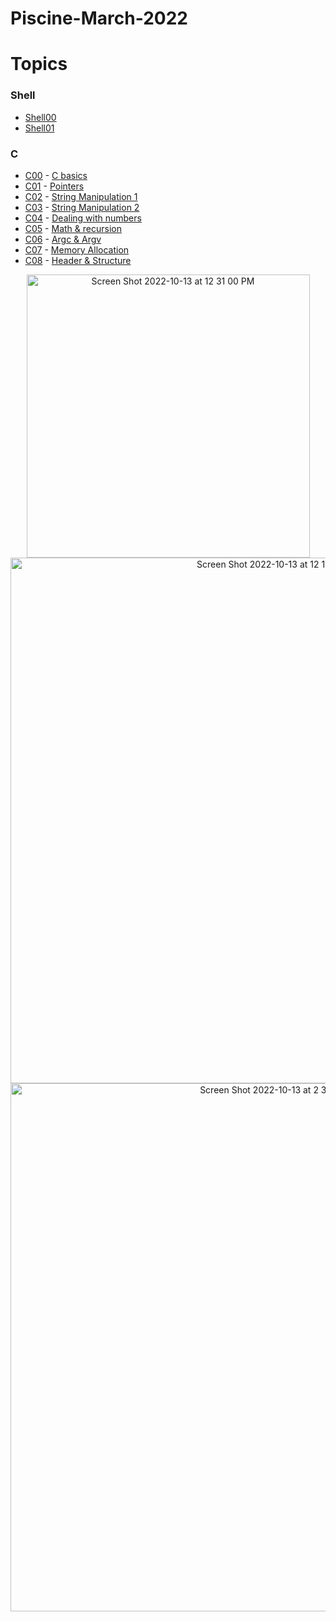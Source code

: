 # Piscine-March-2022

# Topics

### Shell
- [Shell00](https://github.com/doffa-D/Piscine-March-2022/tree/main/shell00)
- [Shell01](https://github.com/doffa-D/Piscine-March-2022/tree/main/shell01)
### C
- [C00]() - [C basics](https://github.com/doffa-D/Piscine-March-2022/tree/main/c00)
- [C01]() - [Pointers](https://github.com/doffa-D/Piscine-March-2022/tree/main/c01)
- [C02]() - [String Manipulation 1](https://github.com/doffa-D/Piscine-March-2022/tree/main/c02)
- [C03]() - [String Manipulation 2](https://github.com/doffa-D/Piscine-March-2022/tree/main/c03)
- [C04]() - [Dealing with numbers](https://github.com/doffa-D/Piscine-March-2022/tree/main/c04)
- [C05]() - [Math & recursion](https://github.com/doffa-D/Piscine-March-2022/tree/main/c05)
- [C06]() - [Argc & Argv](https://github.com/doffa-D/Piscine-March-2022/tree/main/c06)
- [C07]() - [Memory Allocation](https://github.com/doffa-D/Piscine-March-2022/tree/main/c07)
- [C08]() - [Header & Structure](https://github.com/doffa-D/Piscine-March-2022/tree/main/c08)


 <div align="center">
 
<img width="453" alt="Screen Shot 2022-10-13 at 12 31 00 PM" src="https://user-images.githubusercontent.com/54211553/195610012-d0595dbc-f8d1-461e-ab53-040a64d2ad6f.png">

<img width="841" alt="Screen Shot 2022-10-13 at 12 10 08 PM" src="https://user-images.githubusercontent.com/54211553/195610086-13da7142-8dc0-44d7-9278-1effdbe2e9c7.png">
<img width="845" alt="Screen Shot 2022-10-13 at 2 33 21 PM" src="https://user-images.githubusercontent.com/54211553/195611133-e29acc78-fdfd-42fc-b139-408005c754a9.png">
